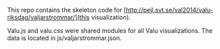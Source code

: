 This repo contains the skeleton code for [http://pejl.svt.se/val2014/valu-riksdag/valjarstrommar/](this visualization).

Valu.js and valu.css were shared modules for all Valu visualizations. The data is located in js/valjarstrommar.json.
